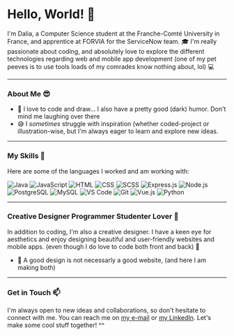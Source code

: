 # Hello, World! :wave:

I'm Dalia, a Computer Science student at the Franche-Comté University in France, and apprentice at FORVIA for the ServiceNow team. 🎓 I'm really passionate about coding, and absolutely love to explore the different technologies regarding web and mobile app development (one of my pet peeves is to use tools loads of my comrades know nothing about, lol) :computer:
<hr>

### About Me :sunglasses:

- 🌱 I love to code and draw... I also have a pretty good (dark) humor. Don't mind me laughing over there
- 😅 I _sometimes_ struggle with inspiration (whether coded-project or illustration-wise, but I'm always eager to learn and explore new ideas.

<hr>

### My Skills :rocket:

Here are some of the languages I worked and am working with:

 ![Java](https://img.shields.io/badge/Java-ED8B00?style=for-the-badge&logo=java&logoColor=white)
 ![JavaScript](https://img.shields.io/badge/JavaScript-F7DF1E?style=for-the-badge&logo=javascript&logoColor=black)
 ![HTML](https://img.shields.io/badge/HTML-E34F26?style=for-the-badge&logo=html5&logoColor=white)
 ![CSS](https://img.shields.io/badge/CSS-1572B6?style=for-the-badge&logo=css3&logoColor=white)
 ![SCSS](https://img.shields.io/badge/SCSS-CC6699?style=for-the-badge&logo=sass&logoColor=white)
 ![Express.js](https://img.shields.io/badge/Express.js-000000?style=for-the-badge&logo=express&logoColor=white)
 ![Node.js](https://img.shields.io/badge/Node.js-339933?style=for-the-badge&logo=node.js&logoColor=white)
 ![PostgreSQL](https://img.shields.io/badge/PostgreSQL-4169E1?style=for-the-badge&logo=postgresql&logoColor=white)
 ![MySQL](https://img.shields.io/badge/MySQL-4479A1?style=for-the-badge&logo=mysql&logoColor=white)
 ![VS Code](https://img.shields.io/badge/VS_Code-007ACC?style=for-the-badge&logo=visual-studio-code&logoColor=white)
 ![Git](https://img.shields.io/badge/Git-F05032?style=for-the-badge&logo=git&logoColor=white)
 ![Vue.js](https://img.shields.io/badge/Vue.js-4FC08D?style=for-the-badge&logo=vue.js&logoColor=white)
 ![Python](https://img.shields.io/badge/Python-FFCE3D?style=for-the-badge&logo=python&logoColor=black)

<hr>

### Creative Designer Programmer Studenter Lover :art:

In addition to coding, I'm also a creative designer. I have a keen eye for aesthetics and enjoy designing beautiful and user-friendly websites and mobile apps. (even though I do love to code both front and back) :art:

- 🎨 A good design is not necessarly a good website, (and here I am making both)
<hr>

### Get in Touch :mailbox:

I'm always open to new ideas and collaborations, so don't hesitate to connect with me. You can reach me on [my e-mail](mailto:nezzar.dalia@gmail.com) or [my LinkedIn](https://www.linkedin.com/in/dalia-nezzar-302984299/). Let's make some cool stuff together! ^^
